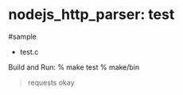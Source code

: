 nodejs_http_parser: test
===============

#sample
- test.c

Build and Run:
% make test
% make/bin
> requests okay

